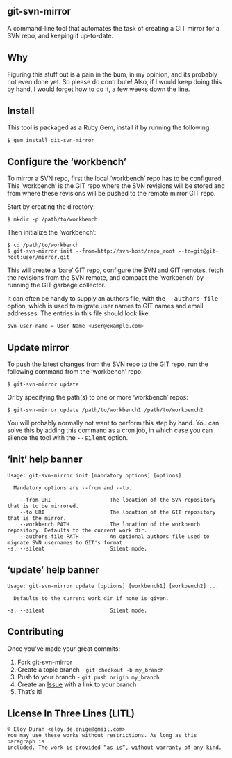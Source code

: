 git-svn-mirror
--------------

A command-line tool that automates the task of creating a GIT mirror for a SVN
repo, and keeping it up-to-date.

Why
---

Figuring this stuff out is a pain in the bum, in my opinion, and its probably
not even done yet. So please do contribute! Also, if I would keep doing this by
hand, I would forget how to do it, a few weeks down the line.

Install
-------

This tool is packaged as a Ruby Gem, install it by running the following:

	$ gem install git-svn-mirror

Configure the ‘workbench’
-------------------------

To mirror a SVN repo, first the local ‘workbench’ repo has to be configured.
This ‘workbench’ is the GIT repo where the SVN revisions will be stored and
from where these revisions will be pushed to the remote mirror GIT repo.

Start by creating the directory:

	$ mkdir -p /path/to/workbench

Then initialize the ‘workbench’:

	$ cd /path/to/workbench
	$ git-svn-mirror init --from=http://svn-host/repo_root --to=git@git-host:user/mirror.git

This will create a ‘bare’ GIT repo, configure the SVN and GIT remotes, fetch
the revisions from the SVN remote, and compact the ‘workbench’ by running the
GIT garbage collector.

It can often be handy to supply an authors file, with the <tt>--authors-file</tt>
option, which is used to migrate user names to GIT names and email addresses.
The entries in this file should look like:

	svn-user-name = User Name <user@example.com>

Update mirror
-------------

To push the latest changes from the SVN repo to the GIT repo, run the following
command from the ‘workbench’ repo:

	$ git-svn-mirror update

Or by specifying the path(s) to one or more ‘workbench’ repos:

	$ git-svn-mirror update /path/to/workbench1 /path/to/workbench2

You will probably normally not want to perform this step by hand. You can solve
this by adding this command as a cron job, in which case you can silence the
tool with the <tt>--silent</tt> option.

‘init’ help banner
----------------

	Usage: git-svn-mirror init [mandatory options] [options]
	
	  Mandatory options are --from and --to.
	
	    --from URI                   The location of the SVN repository that is to be mirrored.
	    --to URI                     The location of the GIT repository that is the mirror.
	    --workbench PATH             The location of the workbench repository. Defaults to the current work dir.
	    --authors-file PATH          An optional authors file used to migrate SVN usernames to GIT's format.
	-s, --silent                     Silent mode.

‘update’ help banner
--------------------

	Usage: git-svn-mirror update [options] [workbench1] [workbench2] ...
	
	  Defaults to the current work dir if none is given.
	
	-s, --silent                     Silent mode.

Contributing
------------

Once you've made your great commits:

1. [Fork][fk] git-svn-mirror
2. Create a topic branch - `git checkout -b my_branch`
3. Push to your branch - `git push origin my_branch`
4. Create an [Issue][is] with a link to your branch
5. That’s it!

License In Three Lines (LITL)
-----------------------------

	© Eloy Duran <eloy.de.enige@gmail.com>
	You may use these works without restrictions. As long as this paragraph is
	included. The work is provided “as is”, without warranty of any kind.

[fk]: http://help.github.com/forking/
[is]: http://github.com/alloy/git-svn-mirror/issues
